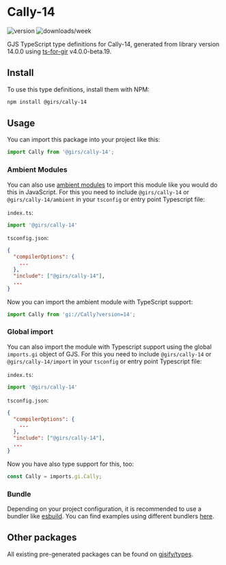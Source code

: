 
# Cally-14

![version](https://img.shields.io/npm/v/@girs/cally-14)
![downloads/week](https://img.shields.io/npm/dw/@girs/cally-14)


GJS TypeScript type definitions for Cally-14, generated from library version 14.0.0 using [ts-for-gir](https://github.com/gjsify/ts-for-gir) v4.0.0-beta.19.


## Install

To use this type definitions, install them with NPM:
```bash
npm install @girs/cally-14
```

## Usage

You can import this package into your project like this:
```ts
import Cally from '@girs/cally-14';
```

### Ambient Modules

You can also use [ambient modules](https://github.com/gjsify/ts-for-gir/tree/main/packages/cli#ambient-modules) to import this module like you would do this in JavaScript.
For this you need to include `@girs/cally-14` or `@girs/cally-14/ambient` in your `tsconfig` or entry point Typescript file:

`index.ts`:
```ts
import '@girs/cally-14'
```

`tsconfig.json`:
```json
{
  "compilerOptions": {
    ...
  },
  "include": ["@girs/cally-14"],
  ...
}
```

Now you can import the ambient module with TypeScript support: 

```ts
import Cally from 'gi://Cally?version=14';
```

### Global import

You can also import the module with Typescript support using the global `imports.gi` object of GJS.
For this you need to include `@girs/cally-14` or `@girs/cally-14/import` in your `tsconfig` or entry point Typescript file:

`index.ts`:
```ts
import '@girs/cally-14'
```

`tsconfig.json`:
```json
{
  "compilerOptions": {
    ...
  },
  "include": ["@girs/cally-14"],
  ...
}
```

Now you have also type support for this, too:

```ts
const Cally = imports.gi.Cally;
```

### Bundle

Depending on your project configuration, it is recommended to use a bundler like [esbuild](https://esbuild.github.io/). You can find examples using different bundlers [here](https://github.com/gjsify/ts-for-gir/tree/main/examples).

## Other packages

All existing pre-generated packages can be found on [gjsify/types](https://github.com/gjsify/types).

